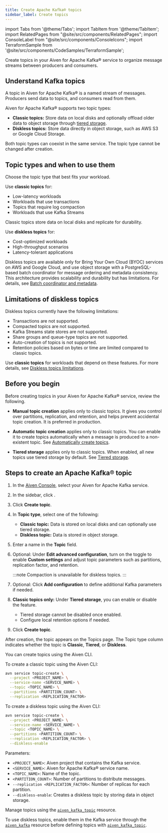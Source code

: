 ```yaml
---
title: Create Apache Kafka® topics
sidebar_label: Create topics
---
```

import Tabs from '@theme/Tabs';
import TabItem from '@theme/TabItem';
import RelatedPages from "@site/src/components/RelatedPages";
import ConsoleLabel from "@site/src/components/ConsoleIcons";
import TerraformSample from '@site/src/components/CodeSamples/TerraformSample';

Create topics in your Aiven for Apache Kafka® service to organize message streams between producers and consumers.

## Understand Kafka topics

A topic in Aiven for Apache Kafka® is a named stream of messages.
Producers send data to topics, and consumers read from them.

Aiven for Apache Kafka® supports two topic types:

- **Classic topics:** Store data on local disks and optionally offload older data to
  object storage through [tiered storage](/docs/products/kafka/concepts/kafka-tiered-storage).
- **Diskless topics:** Store data directly in object storage, such as AWS S3 or Google Cloud Storage.

Both topic types can coexist in the same service. The topic type cannot be changed after
creation.

## Topic types and when to use them

Choose the topic type that best fits your workload.

Use **classic topics** for:

- Low-latency workloads
- Workloads that use transactions
- Topics that require log compaction
- Workloads that use Kafka Streams

Classic topics store data on local disks and replicate for durability.

Use **diskless topics** for:

- Cost-optimized workloads
- High-throughput scenarios
- Latency-tolerant applications

Diskless topics are available only for Bring Your Own Cloud (BYOC) services on AWS and
Google Cloud, and use object storage with a PostgreSQL-based batch coordinator for
message ordering and metadata consistency. This architecture provides scalability and
durability but has limitations. For details, see
[Batch coordinator and metadata](/docs/products/kafka/diskless/concepts/architecture#batch-coordinator-and-metadata).

## Limitations of diskless topics

Diskless topics currently have the following limitations:

- Transactions are not supported.
- Compacted topics are not supported.
- Kafka Streams state stores are not supported.
- Share groups and queue-type topics are not supported.
- Auto-creation of topics is not supported.
- Retention policies based on bytes or time are limited compared to classic topics.

Use **classic topics** for workloads that depend on these features.
For more details, see
[Diskless topics limitations](/docs/products/kafka/diskless/concepts/limitations).

## Before you begin

Before creating topics in your Aiven for Apache Kafka® service, review the following.

- **Manual topic creation** applies only to classic topics. It gives you control over
  partitions, replication, and retention, and helps prevent accidental topic creation.
  It is preferred in production.

- **Automatic topic creation** applies only to classic topics. You can enable it to
  create topics automatically when a message is produced to a non-existent topic. See
  [Automatically create topics](create-topics-automatically).

- **Tiered storage** applies only to classic topics. When enabled, all new topics use
  tiered storage by default. See
  [Tiered storage](/docs/products/kafka/concepts/kafka-tiered-storage).

## Steps to create an Apache Kafka® topic

<Tabs groupId="setup">
<TabItem value="console" label="Console" default>

1. In the [Aiven Console](https://console.aiven.io/), select your Aiven for Apache
   Kafka service.
1. In the sidebar, click <ConsoleLabel name="topics" />.
1. Click **Create topic**.
1. In **Topic type**, select one of the following:

   - **Classic topic:** Data is stored on local disks and can optionally use tiered storage.
   - **Diskless topic:** Data is stored in object storage.
1. Enter a name in the **Topic** field.
1. Optional: Under **Edit advanced configuration**, turn on the toggle to enable
   **Custom settings** and adjust topic parameters such as partitions, replication
   factor, and retention.

   :::note
   Compaction is unavailable for diskless topics.
   :::

1. Optional: Click **Add configuration** to define additional Kafka parameters if needed.
1. **Classic topics only:**  Under **Tiered storage**, you can enable or disable the
   feature.
   - Tiered storage cannot be disabled once enabled.
   - Configure local retention options if needed.
1. Click **Create topic**.

After creation, the topic appears on the Topics page.
The Topic type column indicates whether the topic is **Classic**, **Tiered**, or
**Diskless**.

</TabItem>

<TabItem value="cli" label="CLI">

You can create topics using the Aiven CLI.

<Tabs groupId="cli-topic-type">
<TabItem value="classic" label="Classic topic">

To create a classic topic using the Aiven CLI:

```bash
avn service topic-create \
  --project <PROJECT_NAME> \
  --service-name <SERVICE_NAME> \
  --topic <TOPIC_NAME> \
  --partitions <PARTITION_COUNT> \
  --replication <REPLICATION_FACTOR>
````

</TabItem>

<TabItem value="diskless" label="Diskless topic">

To create a diskless topic using the Aiven CLI:

```bash
avn service topic-create \
  --project <PROJECT_NAME> \
  --service-name <SERVICE_NAME> \
  --topic <TOPIC_NAME> \
  --partitions <PARTITION_COUNT> \
  --replication <REPLICATION_FACTOR> \
  --diskless-enable
```

</TabItem>
</Tabs>

Parameters:

- `<PROJECT_NAME>`: Aiven project that contains the Kafka service.
- `<SERVICE_NAME>`: Aiven for Apache Kafka® service name.
- `<TOPIC_NAME>`: Name of the topic.
- `<PARTITION_COUNT>`: Number of partitions to distribute messages.
- `--replication <REPLICATION_FACTOR>`: Number of replicas for each partition.
- `--diskless-enable`: Creates a diskless topic by storing data in object storage.

</TabItem>
<TabItem value="terraform" label="Terraform">
<Tabs groupId="tf-topic-type">

  <TabItem value="classic" label="Classic topic">

Manage topics using the
[`aiven_kafka_topic`](https://registry.terraform.io/providers/aiven/aiven/latest/docs/resources/kafka_topic)
resource.

  </TabItem>

  <TabItem value="diskless" label="Diskless topic">

To use diskless topics, enable them in the Kafka service through
the [`aiven_kafka`](https://registry.terraform.io/providers/aiven/aiven/latest/docs/resources/kafka)
resource before defining topics
with [`aiven_kafka_topic`](https://registry.terraform.io/providers/aiven/aiven/latest/docs/resources/kafka_topic).

  </TabItem>

</Tabs>
</TabItem>
</Tabs>
